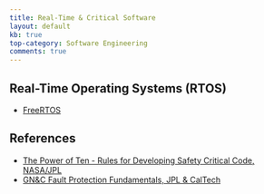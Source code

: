 ```yaml
---
title: Real-Time & Critical Software
layout: default
kb: true
top-category: Software Engineering
comments: true
---
```


## Real-Time Operating Systems (RTOS)

* [FreeRTOS](https://www.freertos.org/)

## References

* [The Power of Ten - Rules for Developing Safety Critical Code, NASA/JPL](https://spinroot.com/gerard/pdf/P10.pdf)
* [GN&C Fault Protection Fundamentals, JPL & CalTech](https://trs.jpl.nasa.gov/bitstream/handle/2014/41696/08-0125.pdf)

